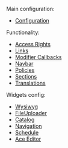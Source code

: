 Main configuration:
- [Configuration](Configuration.md)

Functionality:
- [Access Rights](AccessRights.md)
- [Links](Links.md)
- [Modifier Callbacks](ModifierCallbacks.md)
- [Navbar](Navbar.md)
- [Policies](Policies.md)
- [Sections](Sections.md)
- [Translations](Translations.md)

Widgets config:
- [Wysiwyg](CKeditorWidget.md)
- [FileUploader](FileUploaderWidget.md)
- [Catalog](Catalog.md)
- [Navigation](NavigationWidget.md)
- [Schedule](ScheduleWidget.md)
- [Ace Editor](AceEditorWidget.md)
